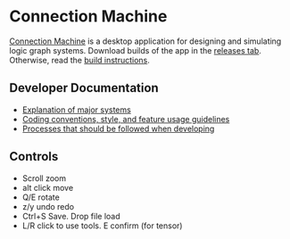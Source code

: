 # Connection Machine

[Connection Machine](https://gatality.com) is a desktop application for designing and simulating logic graph systems.
Download builds of the app in the [releases tab](https://github.com/Martian-Technologies/Logic-Graph-Creator/releases). Otherwise, read the [build instructions](docs/building.md).

## Developer Documentation
- [Explanation of major systems](docs/systems.md)
- [Coding conventions, style, and feature usage guidelines](docs/conventions.md)
- [Processes that should be followed when developing](docs/processes.md)

## Controls
- Scroll zoom
- alt click move
- Q/E rotate
- z/y undo redo
- Ctrl+S Save. Drop file load
- L/R click to use tools. E confirm (for tensor)
